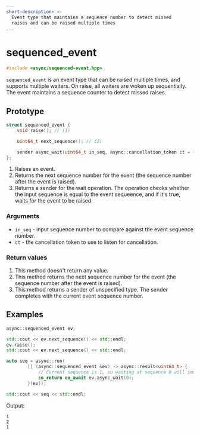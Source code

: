 ```yaml
---
short-description: >-
  Event type that maintains a sequence number to detect missed
  raises and can be raised multiple times
...
```


# sequenced_event

```cpp
#include <async/sequenced-event.hpp>
```

`sequenced_event` is an event type that can be raised multiple times, and supports
multiple waiters. On raise, all waiters are woken up sequentially. The event
maintains a sequence counter to detect missed raises.

## Prototype

```cpp
struct sequenced_event {
	void raise(); // (1)

	uint64_t next_sequence(); // (2)

	sender async_wait(uint64_t in_seq, async::cancellation_token ct = {}); // (3)
};
```

1. Raises an event.
2. Returns the next sequence number for the event (the sequence number after the
event is raised).
3. Returns a sender for the wait operation. The operation checks whether the input
sequence is equal to the event sequeence, and if it's true, waits for the event to be raised.

### Arguments

 - `in_seq` - input sequence number to compare against the event sequence number.
 - `ct` - the cancellation token to use to listen for cancellation.

### Return values

1. This method doesn't return any value.
2. This method returns the next sequence number for the event (the sequence number
after the event is raised).
3. This method returns a sender of unspecified type. The sender completes with the
current event sequence number.

## Examples

```cpp
async::sequenced_event ev;

std::cout << ev.next_sequence() << std::endl;
ev.raise();
std::cout << ev.next_sequence() << std::endl;

auto seq = async::run(
		[] (async::sequenced_event &ev) -> async::result<uint64_t> {
			// Current sequence is 1, so waiting at sequence 0 will immediately complete.
			co_return co_await ev.async_wait(0);
		}(ev));

std::cout << seq << std::endl;
```

Output:
```
1
2
1
```
